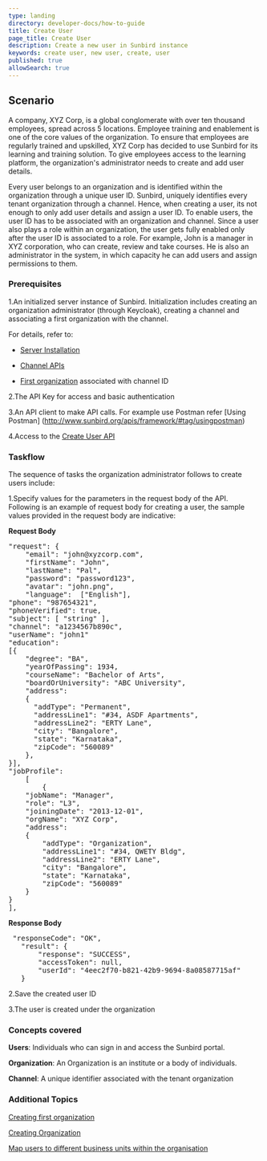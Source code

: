 ```yaml
---
type: landing
directory: developer-docs/how-to-guide
title: Create User
page_title: Create User
description: Create a new user in Sunbird instance
keywords: create user, new user, create, user
published: true
allowSearch: true
---
```

## Scenario

A company, XYZ Corp, is a global conglomerate with over ten thousand employees, spread across 5 locations. Employee training and enablement is one of the core values of the organization. To ensure that employees are regularly trained and upskilled, XYZ Corp has decided to use Sunbird for its learning and training solution. To give employees access to the learning platform, the organization's administrator needs to create and add user details. 

Every user belongs to an organization and is identified within the organization through a unique user ID. Sunbird, uniquely identifies every tenant organization through a channel. Hence, when creating a user, its not enough to only add user details and assign a user ID. To enable users, the user ID has to be associated with an organization and channel. Since a user also plays a role within an organization, the user gets fully enabled only after the user ID is associated to a role. For example, John is a manager in XYZ corporation, who can create, review and take courses. He is also an administrator in the system, in which capacity he can add users and assign permissions to them.  

### Prerequisites

1.An initialized server instance of Sunbird. Initialization includes creating an organization administrator (through Keycloak), creating a channel and associating a first organization with the channel.

For details, refer to:

* [Server Installation](http://www.sunbird.org/developer-docs/installation/server_installation/)

* [Channel APIs](http://www.sunbird.org/apis/framework/#tag/Channel-APIs)

* [First organization](http://www.sunbird.org/developer-docs/initialization) associated with channel ID

2.The API Key for access and basic authentication
  
3.An API client to make API calls. For example use Postman refer [Using Postman] (http://www.sunbird.org/apis/framework/#tag/usingpostman)

4.Access to the [Create User API](http://www.sunbird.org/apis/userapi/#operation/Create%20User)

### Taskflow
 
The sequence of tasks the organization administrator follows to create users include:

1.Specify values for the parameters in the request body of the API. Following is an example of request body for creating a user, the sample values provided in the request body are indicative:

**Request Body**

<pre>
"request": {
    "email": "john@xyzcorp.com",
    "firstName": "John", 
    "lastName": "Pal",
    "password": "password123",
    "avatar": "john.png",
    "language":  ["English"],
"phone": "987654321", 
"phoneVerified": true,
"subject": [ "string" ],
"channel": "a1234567b890c",
"userName": "john1"
"education": 
[{
    "degree": "BA",
    "yearOfPassing": 1934,
    "courseName": "Bachelor of Arts",
    "boardOrUniversity": "ABC University",
    "address": 
    {
      "addType": "Permanent",
      "addressLine1": "#34, ASDF Apartments",
      "addressLine2": "ERTY Lane",
      "city": "Bangalore",
      "state": "Karnataka",
      "zipCode": "560089"
    },
}],
"jobProfile": 
    [
        {
    "jobName": "Manager",
    "role": "L3",
    "joiningDate": "2013-12-01",
    "orgName": "XYZ Corp",
    "address": 
    {
        "addType": "Organization",
        "addressLine1": "#34, QWETY Bldg",
        "addressLine2": "ERTY Lane",
        "city": "Bangalore",
        "state": "Karnataka",
        "zipCode": "560089"
    }
}
],
</pre>

**Response Body**

<pre>
 "responseCode": "OK",
   "result": {
       "response": "SUCCESS",
       "accessToken": null,
       "userId": "4eec2f70-b821-42b9-9694-8a08587715af"
   }
</pre>

2.Save the created user ID

3.The user is created under the organization

### Concepts covered

**Users**: Individuals who can sign in and access the Sunbird portal.

**Organization**: An Organization is an institute or a body of individuals. 

**Channel**: A unique identifier associated with the tenant organization

### Additional Topics

[Creating first organization](http://www.sunbird.org/developer-docs/initialization)

[Creating Organization](http://www.sunbird.org/developer-docs/how-to-guide/how_to_create_organization)

[Map users to different business units within the organisation](http://www.sunbird.org/developer-docs/how-to-guide/hohow_to_create_org_add_user)